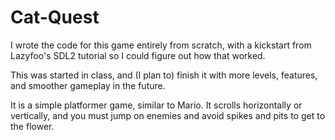 # Cat-Quest
I wrote the code for this game entirely from scratch, with a kickstart from Lazyfoo's SDL2 tutorial so I could figure out how that worked.

This was started in class, and (I plan to) finish it with more levels, features, and smoother gameplay in the future. 

It is a simple platformer game, similar to Mario. It scrolls horizontally or vertically, and you must jump on enemies and avoid spikes and pits to get to the flower.
